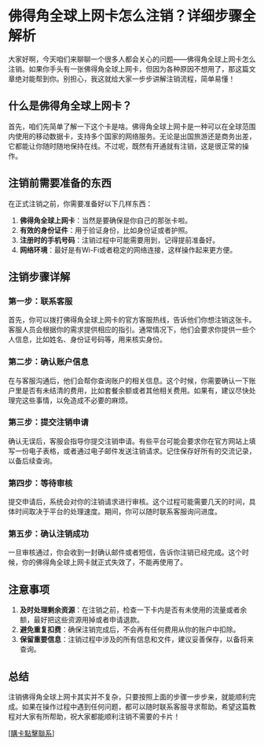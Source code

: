 # 佛得角全球上网卡怎么注销？详细步骤全解析

大家好啊，今天咱们来聊聊一个很多人都会关心的问题——佛得角全球上网卡怎么注销。如果你手头有一张佛得角全球上网卡，但因为各种原因不想用了，那这篇文章绝对能帮到你。别担心，我这就给大家一步步讲解注销流程，简单易懂！

## 什么是佛得角全球上网卡？

首先，咱们先简单了解一下这个卡是啥。佛得角全球上网卡是一种可以在全球范围内使用的移动数据卡，支持多个国家的网络服务。无论是出国旅游还是商务出差，它都能让你随时随地保持在线。不过呢，既然有开通就有注销，这是很正常的操作。

## 注销前需要准备的东西

在正式注销之前，你需要准备好以下几样东西：
1. **佛得角全球上网卡**：当然是要确保是你自己的那张卡啦。
2. **有效的身份证件**：用于验证身份，比如身份证或者护照。
3. **注册时的手机号码**：注销过程中可能需要用到，记得提前准备好。
4. **网络环境**：最好是有Wi-Fi或者稳定的网络连接，这样操作起来更方便。

## 注销步骤详解

### 第一步：联系客服
首先，你可以拨打佛得角全球上网卡的官方客服热线，告诉他们你想注销这张卡。客服人员会根据你的需求提供相应的指引。通常情况下，他们会要求你提供一些个人信息，比如姓名、身份证号码等，用来核实身份。

### 第二步：确认账户信息
在与客服沟通后，他们会帮你查询账户的相关信息。这个时候，你需要确认一下账户里是否有未结清的费用，比如套餐余额或者其他相关费用。如果有，建议尽快处理完这些事情，以免造成不必要的麻烦。

### 第三步：提交注销申请
确认无误后，客服会指导你提交注销申请。有些平台可能会要求你在官方网站上填写一份电子表格，或者通过电子邮件发送注销请求。记住保存好所有的交流记录，以备后续查询。

### 第四步：等待审核
提交申请后，系统会对你的注销请求进行审核。这个过程可能需要几天的时间，具体时间取决于平台的处理速度。期间，你可以随时联系客服询问进度。

### 第五步：确认注销成功
一旦审核通过，你会收到一封确认邮件或者短信，告诉你注销已经完成。这个时候，你的佛得角全球上网卡就正式失效了，不能再使用了。

## 注意事项

1. **及时处理剩余资源**：在注销之前，检查一下卡内是否有未使用的流量或者余额，最好把这些资源用掉或者申请退款。
2. **避免重复扣费**：确保注销完成后，不会再有任何费用从你的账户中扣除。
3. **保留重要信息**：注销过程中涉及的所有信息和文件，建议妥善保存，以备将来查询。

## 总结

注销佛得角全球上网卡其实并不复杂，只要按照上面的步骤一步步来，就能顺利完成。如果在操作过程中遇到任何问题，都可以随时联系客服寻求帮助。希望这篇教程对大家有所帮助，祝大家都能顺利注销不需要的卡片！

[[購卡點擊聯系](https://t.me/s/esim1088)]